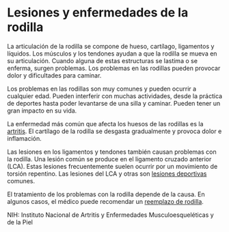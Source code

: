 Lesiones y enfermedades de la rodilla
=====================================


La articulación de la rodilla se compone de hueso, cartílago, ligamentos y líquidos. Los músculos y los tendones ayudan a que la rodilla se mueva en su articulación. Cuando alguna de estas estructuras se lastima o se enferma, surgen problemas. Los problemas en las rodillas pueden provocar dolor y dificultades para caminar.


Los problemas en las rodillas son muy comunes y pueden ocurrir a cualquier edad. Pueden interferir con muchas actividades, desde la práctica de deportes hasta poder levantarse de una silla y caminar. Pueden tener un gran impacto en su vida. 


La enfermedad más común que afecta los huesos de las rodillas es la [artritis](https://medlineplus.gov/spanish/arthritis.html). El cartílago de la rodilla se desgasta gradualmente y provoca dolor e inflamación. 


Las lesiones en los ligamentos y tendones también causan problemas con la rodilla. Una lesión común se produce en el ligamento cruzado anterior (LCA). Estas lesiones frecuentemente suelen ocurrir por un movimiento de torsión repentino. Las lesiones del LCA y otras son [lesiones deportivas](https://medlineplus.gov/spanish/sportsinjuries.html) comunes.


El tratamiento de los problemas con la rodilla depende de la causa. En algunos casos, el médico puede recomendar un [reemplazo de rodilla](https://medlineplus.gov/spanish/kneereplacement.html).


NIH: Instituto Nacional de Artritis y Enfermedades Musculoesqueléticas y de la Piel

